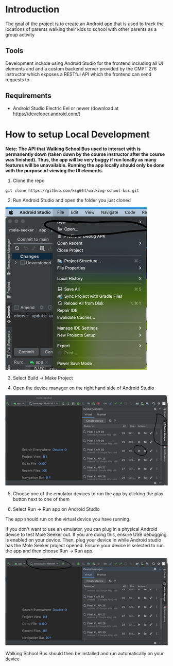 # Introduction
The goal of the project is to create an Android app that is used to track the locations of parents walking their kids to school with other parents as a group activity

## Tools
Development include using Android Studio for the frontend including all UI elements and and a custom backend server provided by the CMPT 276 instructor which exposes a RESTful API which the frontend can send requests to.

## Requirements

* Android Studio Electric Eel or newer (download at https://developer.android.com/)

# How to setup Local Development

**Note: The API that Walking School Bus used to interact with is permanently down (taken down by the course instructor after the course was finished).  Thus, the app will be very buggy if run locally as many features will be unavailable.  Running the app locally should only be done with the purpose of viewing the UI elements.**

1. Clone the repo

```
git clone https://github.com/ksg604/walking-school-bus.git
``` 

2. Run Android Studio and open the folder you just cloned 

![open](./readme_images/openmole.png)

3. Select Build -> Make Project

4. Open the device manager on the right hand side of Android Studio

![open](./readme_images/device_manager.png)

5. Choose one of the emulator devices to run the app by clicking the play button next to one of them

6. Select Run -> Run app on Android Studio

The app should run on the virtual device you have running.  

If you don't want to use an emulator, you can plug in a physical Android device to test Mole Seeker out.  If you are doing this, ensure USB debugging is enabled on your device.  Then, plug your device in while Android studio has the Mole Seeker project opened.  Ensure your device is selected to run the app and then choose Run -> Run app.

![open](./readme_images/personal_device.png)

Walking School Bus should then be installed and run automatically on your device

